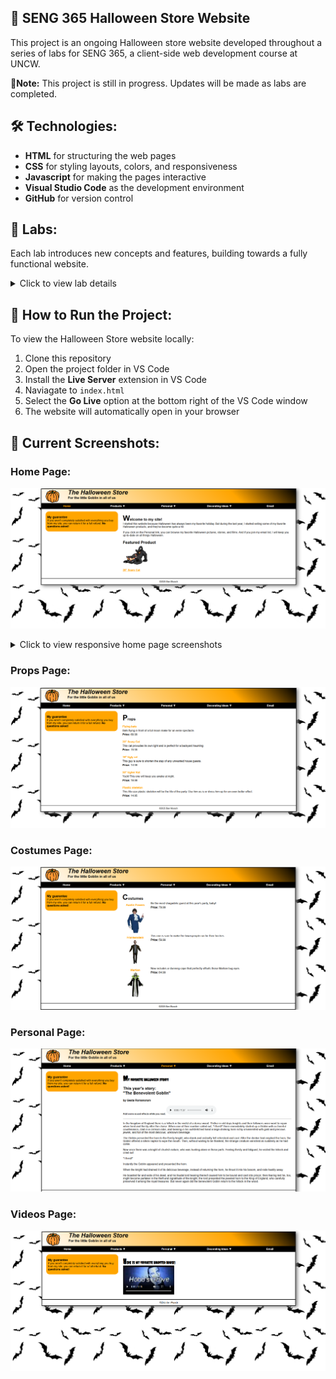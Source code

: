 ## 🎃 SENG 365 Halloween Store Website

This project is an ongoing Halloween store website developed throughout a series of labs for SENG 365, a client-side web development course at UNCW. 

📌**Note:** This project is still in progress. Updates will be made as labs are completed. 

## 🛠️ Technologies:

- **HTML** for structuring the web pages
- **CSS** for styling layouts, colors, and responsiveness
- **Javascript** for making the pages interactive
- **Visual Studio Code** as the development environment
- **GitHub** for version control

## 📝 Labs:
Each lab introduces new concepts and features, building towards a fully functional website.

<details>
  <summary>Click to view lab details</summary>
  <br>

- **Lab 1:** Create the [Home Page](#home-page) (HTML structure)
- **Lab 2:** Apply external CSS to format the [Home Page](#home-page)
- **Lab 3:** Add spacing, borders, and background using the CSS box model
- **Lab 4:** Implement Flexbox for a 2-column layout & horizontal navigation bar
- **Lab 5:** Add dropdown navigation (2nd-tier menu)
- **Lab 6:** Create the [Props Page](#props-page) with product listings and links
- **Lab 7:** Create the [Costumes Page](#costumes-page) with images, product descriptions, and links
- **Lab 8:** Create the [Personal Page](#personal-page) and [Videos Page](#videos-page) with imported fonts, audio, video, and a print style sheet
- **Lab 9:** Enhance the [Home Page](#home-page) to make it responsive

</details>

## 📁 How to Run the Project:

To view the Halloween Store website locally:

1. Clone this repository
2. Open the project folder in VS Code
3. Install the **Live Server** extension in VS Code
4. Naviagate to `index.html`
5. Select the **Go Live** option at the bottom right of the VS Code window
5. The website will automatically open in your browser

## 📸 Current Screenshots:

### Home Page:
![HomePage](images/readme/homepage.png)

<details>
  <summary>Click to view responsive home page screenshots</summary>

<br>
<div style="display: flex; gap: 10px; flex-wrap: wrap;">
  <div>
    <p><strong>iPhone 12 Pro Example:</strong></p>
    <img src="images/readme/homepage-rwd1.png" alt="Home Page iPhone 12 Pro Image" width="200">
  </div>

  <div>
    <p><strong>iPad Mini Example:</strong></p>
    <img src="images/readme/homepage-rwd2.png" alt="Home Page iPad Mini Image" width="400">
  </div>
</div>

</details>

### Props Page:
![PropsPage](images/readme/propspage.png)

### Costumes Page:
![CostumesPage](images/readme/costumespage.png)

### Personal Page:
![PersonalPage](images/readme/personalpage.png)

### Videos Page:
![VideosPage](images/readme/videospage.png)